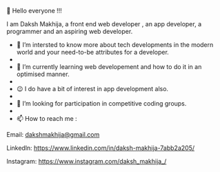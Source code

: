 👋 Hello everyone !!!

I am Daksh Makhija, a front end web developer , an app developer, a programmer and an aspiring web developer.

- 👀 I’m intersted to know more about tech developments in the modern world and your need-to-be attributes for a developer.
- 
- 🌱 I’m currently learning web developement and how to do it in an optimised manner.
- 
- 😉 I do have a bit of interest in app development also.
- 
- 💞️ I’m looking for participation in competitive coding groups.
-
- 📫 How to reach me : 

Email: dakshmakhija@gmail.com

Linkedln: https://www.linkedin.com/in/daksh-makhija-7abb2a205/

Instagram: https://www.instagram.com/daksh_makhija_/

<!---
Daksh2356/Daksh2356 is a ✨ special ✨ repository because its `README.md` (this file) appears on your GitHub profile.
You can click the Preview link to take a look at your changes.
--->
